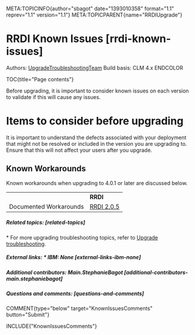 META:TOPICINFO{author="sbagot" date="1393010358" format="1.1"
reprev="1.1" version="1.1"} META:TOPICPARENT{name="RRDIUpgrade"}

# RRDI Known Issues [rrdi-known-issues]

Authors: [UpgradeTroubleshootingTeam](UpgradeTroubleshootingTeam) Build
basis: CLM 4.x ENDCOLOR

TOC{title="Page contents"}

Before upgrading, it is important to consider known issues on each
version to validate if this will cause any issues.

# Items to consider before upgrading

It is important to understand the defects associated with your
deployment that might not be resolved or included in the version you are
upgrading to. Ensure that this will not affect your users after you
upgrade.

## Known Workarounds

Known workarounds when upgrading to 4.0.1 or later are discussed below.

|  |  |
|----|----|
|  | **RRDI** |
| Documented Workarounds | [RRDI 2.0.5](https://jazz.net/downloads/RRDI/releases/2.0.5?p=releasenotes) |

##### Related topics: [related-topics]

\* For more upgrading troubleshooting topics, refer to [Upgrade
troubleshooting](UpgradeTroubleshooting).

##### External links: \* IBM: None [external-links-ibm-none]

##### Additional contributors: Main.StephanieBagot [additional-contributors-main.stephaniebagot]

##### Questions and comments: [questions-and-comments]

COMMENT{type="below" target="KnownIssuesComments" button="Submit"}

INCLUDE{"KnownIssuesComments"}
